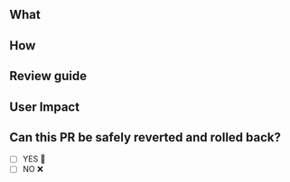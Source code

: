 ## What

<!--
* Describe what the change is solving. Link all GitHub issues related to this change.
-->

## How

<!--
* Describe how code changes achieve the solution.
-->

## Review guide

<!--
1. `x.py`
2. `y.py`
-->

## User Impact

<!--
* What is the end result perceived by the user?
* If there are negative side effects, please list them.
-->

## Can this PR be safely reverted and rolled back?

<!--
* If unsure, leave it blank.
-->

- [ ] YES 💚
- [ ] NO ❌
